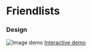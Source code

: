 # Friendlists

### Design
![Image demo](../docs/demo_app.png)
[Interactive demo](https://xd.adobe.com/view/38bf2ca7-f978-4156-4ac7-9487b7d30c97-4e8e/)